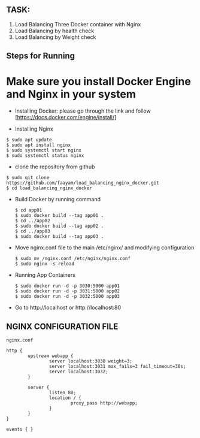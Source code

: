 ## TASK: 

01. Load Balancing Three Docker container with Nginx
02. Load Balancing by health check
03. Load Balancing by Weight check

## Steps for Running

# Make sure you install Docker Engine and Nginx in your system 
- Installing Docker: please go through the link and follow [https://docs.docker.com/engine/install/]

- Installing Nginx
```
$ sudo apt update
$ sudo apt install nginx
$ sudo systemctl start nginx
$ sudo systemctl status nginx
```
- clone the repository from github
```
$ sudo git clone https://github.com/faayam/load_balancing_nginx_docker.git
$ cd load_balancing_nginx_docker
```
- Build Docker by running command 
    ```
    $ cd app01
    $ sudo docker build --tag app01 .
    $ cd ../app02
    $ sudo docker build --tag app02 .
    $ cd ../app03
    $ sudo docker build --tag app03 .
    ```
- Move nginx.conf file to the main /etc/nginx/ and modifying configuration
    ```
    $ sudo mv /nginx.conf /etc/nginx/nginx.conf
    $ sudo nginx -s reload
    ```

- Running App Containers
   ```
   $ sudo docker run -d -p 3030:5000 app01
   $ sudo docker run -d -p 3031:5000 app02
   $ sudo docker run -d -p 3032:5000 app03
   ```

- Go to http://localhost or http://localhost:80


## NGINX CONFIGURATION FILE

```
nginx.conf
```

```
http {
        upstream webapp {
                server localhost:3030 weight=3;
                server localhost:3031 max_fails=3 fail_timeout=30s;
                server localhost:3032;
        }

        server {
                listen 80;
                location / {
                        proxy_pass http://webapp;
                }
        }
}

events { }
```

